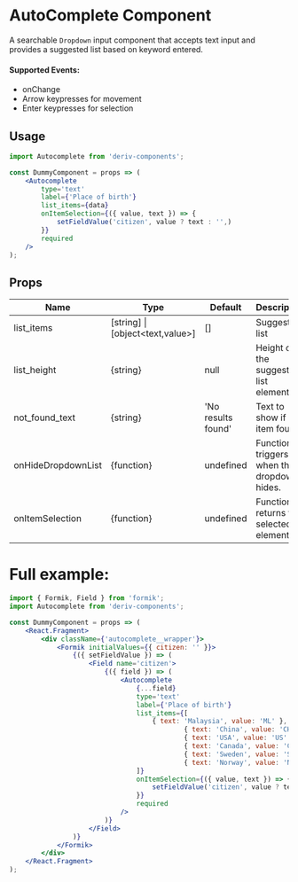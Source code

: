 # AutoComplete Component

A searchable `Dropdown` input component that accepts text input and provides a suggested list based on keyword entered.


#### Supported Events:

-   onChange
-   Arrow keypresses for movement
-   Enter keypresses for selection


## Usage

```jsx
import Autocomplete from 'deriv-components';

const DummyComponent = props => (
    <Autocomplete
        type='text'
        label={'Place of birth'}
        list_items={data}
        onItemSelection={({ value, text }) => {
            setFieldValue('citizen', value ? text : '',)
        }}
        required
    />
);
```

## Props

| Name               | Type                             | Default             | Description                               |
| ------------------ | -------------------------------- | ------------------- | ----------------------------------------- |
| list_items         | [string] \| [object<text,value>] | []                  | Suggestion list                           |
| list_height        | {string}                         | null                | Height of the suggestion list element.    |
| not\_found\_text   | {string}                         | 'No results found'  | Text to show if no item found             |
| onHideDropdownList | {function}                       | undefined           | Function triggers when the dropdown hides.|
| onItemSelection    | {function}                       | undefined           | Function returns the selected element.    |


# Full example:

```jsx
import { Formik, Field } from 'formik';
import Autocomplete from 'deriv-components';

const DummyComponent = props => (
    <React.Fragment>
        <div className={'autocomplete__wrapper'}>
            <Formik initialValues={{ citizen: '' }}>
                {({ setFieldValue }) => (
                    <Field name='citizen'>
                        {({ field }) => (
                            <Autocomplete
                                {...field}
                                type='text'
                                label={'Place of birth'}
                                list_items={[
                                    { text: 'Malaysia', value: 'ML' },
                                            { text: 'China', value: 'CH' },
                                            { text: 'USA', value: 'US' },
                                            { text: 'Canada', value: 'CA' },
                                            { text: 'Sweden', value: 'SE' },
                                            { text: 'Norway', value: 'NO' },
                                ]}
                                onItemSelection={({ value, text }) => {
                                    setFieldValue('citizen', value ? text : '',)
                                }}
                                required
                            />
                        )}
                    </Field>
                )}
            </Formik>
        </div>
    </React.Fragment>
);
```

